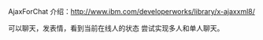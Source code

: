 AjaxForChat
介绍：http://www.ibm.com/developerworks/library/x-ajaxxml8/

可以聊天，发表情，看到当前在线人的状态
尝试实现多人和单人聊天。
